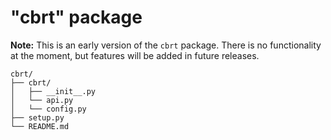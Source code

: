 # "cbrt" package

**Note:** This is an early version of the `cbrt` package. There is no functionality at the moment, but features will be added in future releases.

```shell
cbrt/
├── cbrt/
│   ├── __init__.py
│   └── api.py
│   └── config.py
├── setup.py
└── README.md

```